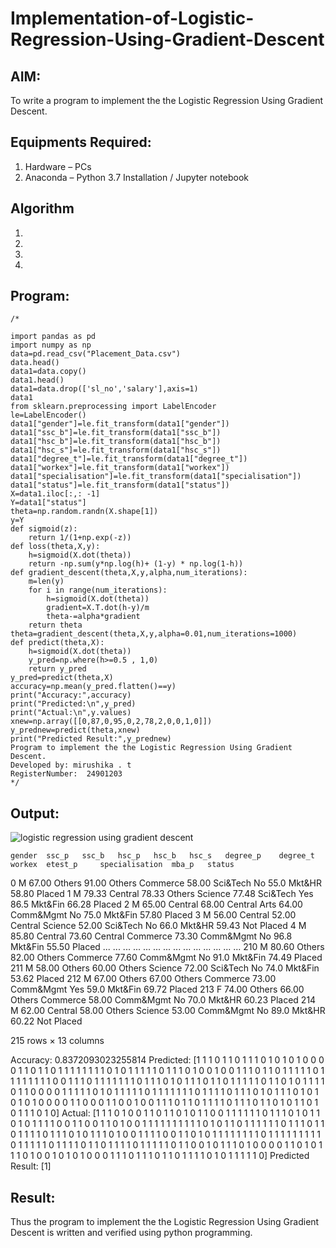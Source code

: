 # Implementation-of-Logistic-Regression-Using-Gradient-Descent

## AIM:
To write a program to implement the the Logistic Regression Using Gradient Descent.

## Equipments Required:
1. Hardware – PCs
2. Anaconda – Python 3.7 Installation / Jupyter notebook

## Algorithm
1. 
2. 
3. 
4. 

## Program:
```
/*

import pandas as pd
import numpy as np
data=pd.read_csv("Placement_Data.csv")
data.head()
data1=data.copy()
data1.head()
data1=data.drop(['sl_no','salary'],axis=1)
data1
from sklearn.preprocessing import LabelEncoder
le=LabelEncoder()
data1["gender"]=le.fit_transform(data1["gender"])
data1["ssc_b"]=le.fit_transform(data1["ssc_b"])
data1["hsc_b"]=le.fit_transform(data1["hsc_b"])
data1["hsc_s"]=le.fit_transform(data1["hsc_s"])
data1["degree_t"]=le.fit_transform(data1["degree_t"])
data1["workex"]=le.fit_transform(data1["workex"])
data1["specialisation"]=le.fit_transform(data1["specialisation"])
data1["status"]=le.fit_transform(data1["status"])
X=data1.iloc[:,: -1]
Y=data1["status"]
theta=np.random.randn(X.shape[1])
y=Y
def sigmoid(z):
    return 1/(1+np.exp(-z))
def loss(theta,X,y):
    h=sigmoid(X.dot(theta)) 
    return -np.sum(y*np.log(h)+ (1-y) * np.log(1-h))
def gradient_descent(theta,X,y,alpha,num_iterations):
    m=len(y)
    for i in range(num_iterations):
        h=sigmoid(X.dot(theta))
        gradient=X.T.dot(h-y)/m
        theta-=alpha*gradient
    return theta
theta=gradient_descent(theta,X,y,alpha=0.01,num_iterations=1000)
def predict(theta,X):
    h=sigmoid(X.dot(theta))
    y_pred=np.where(h>=0.5 , 1,0)
    return y_pred
y_pred=predict(theta,X)
accuracy=np.mean(y_pred.flatten()==y)
print("Accuracy:",accuracy)
print("Predicted:\n",y_pred)
print("Actual:\n",y.values)
xnew=np.array([[0,87,0,95,0,2,78,2,0,0,1,0]])
y_prednew=predict(theta,xnew)
print("Predicted Result:",y_prednew)
Program to implement the the Logistic Regression Using Gradient Descent.
Developed by: mirushika . t
RegisterNumber:  24901203
*/
```

## Output:
![logistic regression using gradient descent](sam.png)

 	gender 	ssc_p 	ssc_b 	hsc_p 	hsc_b 	hsc_s 	degree_p 	degree_t 	workex 	etest_p 	specialisation 	mba_p 	status
0 	M 	67.00 	Others 	91.00 	Others 	Commerce 	58.00 	Sci&Tech 	No 	55.0 	Mkt&HR 	58.80 	Placed
1 	M 	79.33 	Central 	78.33 	Others 	Science 	77.48 	Sci&Tech 	Yes 	86.5 	Mkt&Fin 	66.28 	Placed
2 	M 	65.00 	Central 	68.00 	Central 	Arts 	64.00 	Comm&Mgmt 	No 	75.0 	Mkt&Fin 	57.80 	Placed
3 	M 	56.00 	Central 	52.00 	Central 	Science 	52.00 	Sci&Tech 	No 	66.0 	Mkt&HR 	59.43 	Not Placed
4 	M 	85.80 	Central 	73.60 	Central 	Commerce 	73.30 	Comm&Mgmt 	No 	96.8 	Mkt&Fin 	55.50 	Placed
... 	... 	... 	... 	... 	... 	... 	... 	... 	... 	... 	... 	... 	...
210 	M 	80.60 	Others 	82.00 	Others 	Commerce 	77.60 	Comm&Mgmt 	No 	91.0 	Mkt&Fin 	74.49 	Placed
211 	M 	58.00 	Others 	60.00 	Others 	Science 	72.00 	Sci&Tech 	No 	74.0 	Mkt&Fin 	53.62 	Placed
212 	M 	67.00 	Others 	67.00 	Others 	Commerce 	73.00 	Comm&Mgmt 	Yes 	59.0 	Mkt&Fin 	69.72 	Placed
213 	F 	74.00 	Others 	66.00 	Others 	Commerce 	58.00 	Comm&Mgmt 	No 	70.0 	Mkt&HR 	60.23 	Placed
214 	M 	62.00 	Central 	58.00 	Others 	Science 	53.00 	Comm&Mgmt 	No 	89.0 	Mkt&HR 	60.22 	Not Placed

215 rows × 13 columns

Accuracy: 0.8372093023255814
Predicted:
 [1 1 1 0 1 1 0 1 1 1 0 1 0 1 0 1 0 0 0 0 1 1 0 1 1 0 1 1 1 1 1 1 1 1 0 1 0
 1 1 1 1 1 0 1 1 1 0 1 0 0 1 0 0 1 1 1 0 1 1 0 1 1 1 1 1 0 1 1 1 1 1 1 1 1
 0 0 1 1 1 0 1 1 1 1 1 1 1 0 1 1 1 0 1 0 1 1 1 0 1 1 0 1 1 1 1 1 0 1 1 0 1
 0 1 1 1 1 0 1 1 0 0 0 0 1 1 1 1 1 0 1 0 1 1 1 1 1 0 1 1 1 1 1 1 1 0 1 1 1
 1 0 1 1 1 0 1 0 1 1 1 0 1 0 1 0 1 0 1 0 0 0 0 1 1 0 0 0 1 1 0 0 1 0 0 1 1
 1 0 1 1 0 1 1 1 1 0 1 1 1 0 1 1 0 1 0 1 1 0 1 0 1 1 1 0 1 0]
Actual:
 [1 1 1 0 1 0 0 1 1 0 1 1 0 1 0 1 1 0 0 1 1 1 1 1 1 0 1 1 1 0 1 0 1 1 0 1 0
 1 1 1 1 0 0 1 1 0 0 1 1 0 1 0 0 1 1 1 1 1 1 1 1 1 1 0 1 0 1 1 0 1 1 1 1 1
 1 0 1 1 1 0 1 1 0 1 1 1 1 0 1 1 1 0 1 0 1 1 1 0 1 0 0 1 1 1 1 0 0 1 1 0 1
 0 1 1 1 1 1 1 1 1 0 1 1 1 1 1 1 1 1 1 0 1 1 1 1 1 0 1 1 1 1 0 1 1 0 1 1 1
 1 0 1 1 1 1 1 0 1 1 0 0 1 0 1 1 1 0 1 0 0 0 0 1 1 0 1 0 1 1 1 0 1 0 0 1 0
 1 0 1 0 0 0 1 1 1 0 1 1 1 0 1 1 0 1 1 1 1 0 1 0 1 1 1 1 1 0]
Predicted Result: [1]

## Result:
Thus the program to implement the the Logistic Regression Using Gradient Descent is written and verified using python programming.


